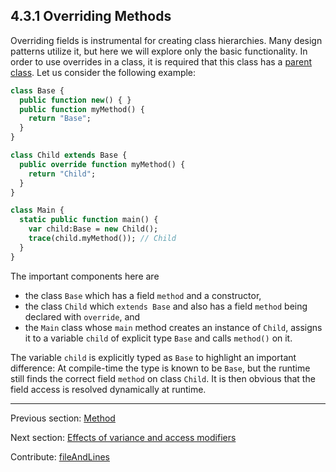 ## 4.3.1 Overriding Methods

Overriding fields is instrumental for creating class hierarchies. Many design patterns utilize it, but here we will explore only the basic functionality. In order to use overrides in a class, it is required that this class has a [parent class](types-class-inheritance.md). Let us consider the following example:

```haxe
class Base {
  public function new() { }
  public function myMethod() {
    return "Base";
  }
}

class Child extends Base {
  public override function myMethod() {
    return "Child";
  }
}

class Main {
  static public function main() {
    var child:Base = new Child();
    trace(child.myMethod()); // Child
  }
}

```

The important components here are



* the class `Base` which has a field `method` and a constructor,
* the class `Child` which `extends Base` and also has a field `method` being declared with `override`, and
* the `Main` class whose `main` method creates an instance of `Child`, assigns it to a variable `child` of explicit type `Base` and calls `method()` on it.



The variable `child` is explicitly typed as `Base` to highlight an important difference: At compile-time the type is known to be `Base`, but the runtime still finds the correct field `method` on class `Child`. It is then obvious that the field access is resolved dynamically at runtime.

---

Previous section: [Method](class-field-method.md)

Next section: [Effects of variance and access modifiers](class-field-override-effects.md)

Contribute: [fileAndLines](https://github.com/HaxeFoundation/HaxeManual/blob/master/04-class-field.tex#L195-195)